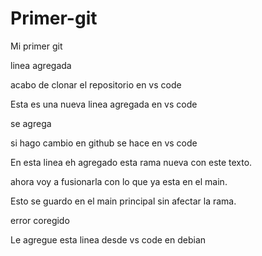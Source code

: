 # Primer-git
Mi primer git 

linea agregada 

acabo de clonar el repositorio en vs code 

Esta es una nueva linea agregada en vs code 

se agrega

si hago cambio en github se hace en vs code 


En esta linea eh agregado esta rama nueva con este texto.

ahora voy a fusionarla con lo que ya esta en el main.

Esto se guardo en el main principal sin afectar la rama.

error coregido

Le agregue esta linea desde vs code en debian